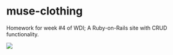 # muse-clothing
Homework for week #4 of WDI; A Ruby-on-Rails site with CRUD functionality.

![](http://i13.photobucket.com/albums/a296/BexB/Screenshot%202016-09-23%2014.40.17.png)